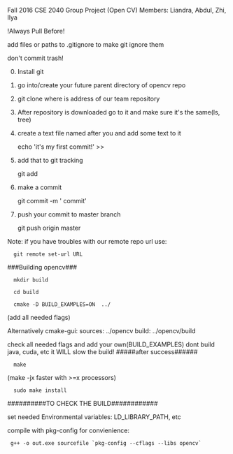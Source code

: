 Fall 2016
CSE 2040 Group Project (Open CV)
Members: Liandra, Abdul, Zhi, Ilya

!Always Pull Before!

add files or paths to .gitignore to make git ignore them

don't commit trash!

0. Install git

1. go into/create your future parent directory of opencv repo

2. git clone <URL>  where <URL> is address of our team repository

3. After repository is downloaded go to it and make sure it's the same(ls, tree)

4. create a text file named after you and add some text to it

      echo 'it's my first commit!' >>  <NAME>

5. add that to git tracking

      git add <NAME>

6. make a commit

      git commit -m '<NaME> commit'

7. push your commit to master branch

      git push origin master

Note: if you have troubles with our remote repo url  use:

      git remote set-url URL

###Building opencv###

      mkdir build
  
      cd build
  
      cmake -D BUILD_EXAMPLES=ON  ../
      
  (add all needed flags)
  
  Alternatively 
  cmake-gui:
  sources: ../opencv
  build: ../opencv/build
  
  check all needed flags and add your own(BUILD_EXAMPLES)
  dont build java, cuda, etc it WILL slow the build!
 #####after success######
 
      make 
  (make -jx faster with >=x processors)
  
      sudo make install
 
 ##########TO CHECK THE BUILD############
 
 set needed Environmental variables: LD_LIBRARY_PATH, etc
 
 compile with pkg-config for convienience:
 
     g++ -o out.exe sourcefile `pkg-config --cflags --libs opencv` 
 
